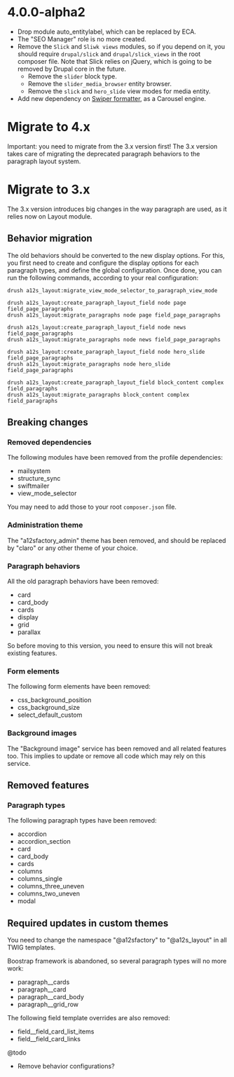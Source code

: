 # 4.0.0-alpha2

- Drop module auto_entitylabel, which can be replaced by ECA.
- The "SEO Manager" role is no more created.
- Remove the `Slick` and `Sliwk views` modules, so if you depend on it, you
  should require `drupal/slick` and `drupal/slick_views` in the root composer
  file. Note that Slick relies on jQuery, which is going to be removed by Drupal
  core in the future.
  - Remove the `slider` block type.
  - Remove the `slider_media_browser` entity browser.
  - Remove the `slick` and `hero_slide` view modes for media entity.
- Add new dependency on [Swiper formatter](https://www.drupal.org/project/swiper_formatter),
  as a Carousel engine.


# Migrate to 4.x

Important: you need to migrate from the 3.x version first!
The 3.x version takes care of migrating the deprecated paragraph behaviors to the paragraph layout system.


# Migrate to 3.x

The 3.x version introduces big changes in the way paragraph are used, as it relies now on Layout module.

## Behavior migration

The old behaviors should be converted to the new display options. For this, you first need to create and configure the
display options for each paragraph types, and define the global configuration.
Once done, you can run the following commands, according to your real configuration:

```shell
drush a12s_layout:migrate_view_mode_selector_to_paragraph_view_mode

drush a12s_layout:create_paragraph_layout_field node page field_page_paragraphs
drush a12s_layout:migrate_paragraphs node page field_page_paragraphs

drush a12s_layout:create_paragraph_layout_field node news field_page_paragraphs
drush a12s_layout:migrate_paragraphs node news field_page_paragraphs

drush a12s_layout:create_paragraph_layout_field node hero_slide field_page_paragraphs
drush a12s_layout:migrate_paragraphs node hero_slide field_page_paragraphs

drush a12s_layout:create_paragraph_layout_field block_content complex field_paragraphs
drush a12s_layout:migrate_paragraphs block_content complex field_paragraphs
```

## Breaking changes

### Removed dependencies

The following modules have been removed from the profile dependencies:
- mailsystem
- structure_sync
- swiftmailer
- view_mode_selector

You may need to add those to your root `composer.json` file.

### Administration theme

The "a12sfactory_admin" theme has been removed, and should be replaced by "claro" or any other theme of your choice.

### Paragraph behaviors

All the old paragraph behaviors have been removed:
- card
- card_body
- cards
- display
- grid
- parallax

So before moving to this version, you need to ensure this will not break existing features.

### Form elements

The following form elements have been removed:
- css_background_position
- css_background_size
- select_default_custom

### Background images

The "Background image" service has been removed and all related features too. This implies to update or remove all
code which may rely on this service.

## Removed features

### Paragraph types

The following paragraph types have been removed:
- accordion
- accordion_section
- card
- card_body
- cards
- columns
- columns_single
- columns_three_uneven
- columns_two_uneven
- modal

## Required updates in custom themes

You need to change the namespace "@a12sfactory" to "@a12s_layout" in all TWIG templates.

Boostrap framework is abandoned, so several paragraph types will no more work:
- paragraph__cards
- paragraph__card
- paragraph__card_body
- paragraph__grid_row

The following field template overrides are also removed:
- field__field_card_list_items
- field__field_card_links

@todo
  - Remove behavior configurations?

